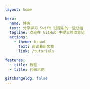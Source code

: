 ```yaml
---
layout: home

hero:
  name: 博客
  text: 分享学习 Swift 过程中的一些总结
  tagline: 欢迎在 GitHub 中提交修改意见
  actions:
    - theme: brand
      text: 阅读最新文章
      link: /tutorials

features:
  - title: 教程
  - title: 代码示例

gitChangelog: false
---
```

